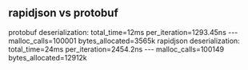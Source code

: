 rapidjson vs protobuf
---------------------
protobuf deserialization: total_time=12ms per_iteration=1293.45ns --- malloc_calls=100001 bytes_allocated=3565k
rapidjson deserialization: total_time=24ms per_iteration=2454.2ns --- malloc_calls=100149 bytes_allocated=12912k

